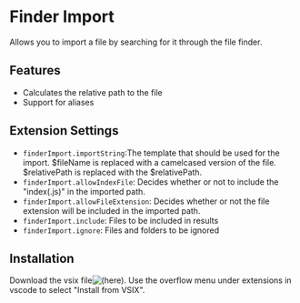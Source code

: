 # Finder Import
Allows you to import a file by searching for it through the file finder.

## Features
- Calculates the relative path to the file
- Support for aliases

## Extension Settings
* `finderImport.importString`:The template that should be used for the import. $fileName is replaced with a camelcased version of the file. $relativePath is replaced with the $relativePath.
* `finderImport.allowIndexFile`: Decides whether or not to include the "index(.js)" in the imported path.
* `finderImport.allowFileExtension`: Decides whether or not the file extension will be included in the imported path.
* `finderImport.include`: Files to be included in results
* `finderImport.ignore`: Files and folders to be ignored

## Installation
Download the vsix file![(here)](lnd-theme-0.0.1.vsix). Use the overflow menu under extensions in vscode to select "Install from VSIX".
